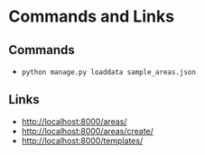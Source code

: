 # Commands and Links

## Commands

- `python manage.py loaddata sample_areas.json
`

## Links

- [http://localhost:8000/areas/](http://localhost:8000/areas/)
- [http://localhost:8000/areas/create/](http://localhost:8000/areas/create/)
- [http://localhost:8000/templates/](http://localhost:8000/templates/)